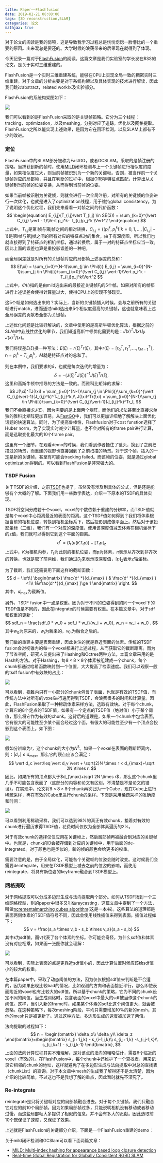 ```yaml
---
title: Paper——Flashfusion
date: 2019-02-21 00:00:00
tags: [3D reconstruction,SLAM]
categories: 论文
mathjax: true
---    
```

    
对于论文的阅读是我的弱项，这是导致我学习过程总是恍恍惚惚一脸懵比的一个重要的原因。出来混总是要还的。大学时候的浪荡带来的后果现在就得到了体现。  

<!--more-->


今天记录一篇对于[FlashFusion](http://www.roboticsproceedings.org/rss14/p06.pdf)的阅读。这篇文章是我们实验室的学长发在RSS的论文，是关于实时三维重建的。

FlashFusion是一个实时三维重建系统，能够在CPU上实现全局一致的稠密实时三维重建。对于文章的分析主要是对于系统构架以及具体实现的技术进行解读，因此我们跳过abstract，related work以及实验部分。

FlashFusion的系统构架图如下：

![](https://evolution-video.oss-cn-beijing.aliyuncs.com/images/flashfusion.png)

我们可以看到的是FlashFusion采取的是关键帧策略。它分为三个线程：tracking，optimization，以及meshing，分别对应了追踪，优化以及网格提取。FlashFusion之所以能实现上述效果，是因为它在回环检测，以及SLAM上都有不少的改进。

### [](about:blank#%E5%AE%9A%E4%BD%8D "定位")定位

FlashFusion中的SLAM部分被称为FastGO，或者GCSLAM。采取的是帧注册的策略。当捕获到新的帧时，使用[MILD](https://arxiv.org/abs/1702.08780)闭环检测与上一个关键帧进行相似度的度量，如果相似度过大，则当前帧被识别为一个新的关键帧。否则，被当作前一个关键帧对应的局部帧，并且在判断的过程中，根据ORB等特征点匹配，计算出从关键帧到当前帧的位姿变换，从而得到当前帧的位姿。

如果当前帧被识别为关键帧，则就会进行一次全局注册，对所有的关键帧的位姿进行一次优化，也就是进入了optimization线程，用于维持global consistency。为了说明这个优化过程，我们先来看看一对帧之间的代价函数：
$$
\begin{equation} E_{i,j}(T_{i,j}\vert T_{i,j} \in SE(3)) = \sum_{k=0}^{\vert C_{i,j} \vert - 1}\Vert p_i^k- T_{i,j}p_j^k \Vert^2 \end{equation}
$$
上式中，$T_{i,j}$是第i帧与第j帧之间的相对转换，$C_{i,j} = \{(p_i^k,p_j^k)\vert k = 0,1,…,\vert C_{i,j} \vert-1\}$是第i帧与第j帧之间的所有对应的特征点对的集合，由于有深度图，所以我们也就直接得到了特征点的相机坐标，通过转换后，属于一对的特征点坐标应当一致。因此上面的误差也算是重投影误差的一种吧。

而全局误差就是对所有的关键帧对应的局部帧上述误差的总和：
$$
E(\xi) = \sum_{i=0}^{N-1}\sum_{j \in \Phi(i)} E_{i,j} = \sum_{i=0}^{N-1}\sum_{j \in \Phi(i)}\sum_{k=0}^{\vert C_{i,j} \vert-1}\Vert p_i^k - T_{i,j}p_j^k\Vert^2
$$
上式中，$\Phi(i)$指的是由mild选出来的最接近关键帧$F_i$的5个帧。如果对所有的帧都进行上述误差会使得计算量过大，使得CPU上的实现不够现实。

这5个帧是如何选出来的？实际上，当新的关键帧插入时候，会与之前所有的关键帧进行match，进而通过mild选出来5个相似度最高的关键帧，这也就意味着上述全局误差的贡献者全部为关键帧。

上述优化问题是比较好解决的，文章中使用的是高斯牛顿优化算法，根据之前的SLAM中[非线性优化](https://wlsdzyzl.top/2018/11/14/SLAM%E2%80%94%E2%80%94%E9%9D%9E%E7%BA%BF%E6%80%A7%E4%BC%98%E5%8C%96/)的章节，我们知道高斯牛顿优化需要的是：$J(x)^TJ(x)$与$J(x)^Tf(x)$。

我们将误差$E(\xi)$换一种写法：$E(\xi) = r(\xi)^Tr(\xi)$，其中$r(\xi) = [r_0^T ,r_1^T,…,r_{M-1}^T]$，$r_l = p_i^k - T_{i,j}p_j^k$，$M$就是特征点对的总和了。

则在本例中，我们要求的$\delta$，也就是每次迭代的增量为：
$$
\delta = -(J(\xi)^TJ(\xi))^{-1}J(\xi)^Tr(\xi),
$$
这里和高斯牛顿中推导的方法是一致的。而雅科比矩阵的求解：
$$
J(\xi)^TJ(\xi) = \sum_{i=0}^{N-1}\sum_{j \in \Phi(i)}\sum_{k=0}^{\vert C_{i,j}\vert-1}(J_{i,j}^k)^TJ_{i,j}^k,\\ J(\xi)^Tr(\xi) = \sum_{i=0}^{N-1}\sum_{j \in \Phi(i)}\sum_{k=0}^{\vert C_{i,j}\vert-1}(J_{i,j}^k)^Tr_l,
$$
我们不会直接求$J(\xi)$，因为需要的是上面两个矩阵，而他们的求法甚至比直接求单独的雅科比矩阵更加容易。从[FastGO](http://www.luvision.net/img/FlashFusion/FastGO.pdf)中，我们可以更加详细地了解解决上面优化话题的快速算法。同时，为了提高鲁棒性，Flashfusion对于cost funstion选择了Huber norm，为了实现实时减少计算量，也不会对所有的frame pair进行计算，而是选取变化最大的10个frame pair。

这里有一个细节，在观看demo的时候，我们看到作者捂住了镜头，换到了之前扫描过的场景，而重建的视野也直接回到了之前扫描的场景。对于这个帧，插入的一定是新的关键帧，甚至有可能会tracking failed。而该帧的位姿，就是通过global optimization得到的。可以看到FlashFusion是非常强大的。

### [](about:blank#TSDF-Fusion "TSDF Fusion")TSDF Fusion

关于TSDF的介绍，之前[TSDF](https://wlsdzyzl.top/2019/01/25/3D-Reconstruction%E2%80%94%E2%80%94TSDF-volume-reconstruction/)也提了，虽然没有涉及到具体的公式，但是还是能够有个大概的了解。下面我们用一些数学表达，介绍一下原本的TSDF的具体实现。

TSDF将空间分成若干个voxel，voxel的个数依赖于重建的分辨率，而TSDF值就是每个voxel中心距离最近的表面的距离。这个TSDF值如何得到？我们将体素根据当前的相机位姿，转换到相机坐标系下，然后投影到成像平面上。然后对于该投影坐标（二维），我们有一个对应的深度值，使用该深度值减去体素在相机坐标下的z值，我们就可以得到它到这个平面的距离。
$$
d^* = D_t(\pi(KT_tp)) - [T_tp]_z
$$
上式中，$K$为相机内参，$T_t$为此刻的相机位姿，而p为体素，$\pi$表示从齐次到非齐次的转换，也就是取了前两维，我们通过$D_t$来表示取深度值，$[p]_z$表示z轴坐标。

为了截断，我们还需要用下面这样的截断函数：
$$
d = \left\{ \begin{matrix} \frac{d^ *}{d_{\max} } & \frac{d^ *}{d_{\max} }<1\\ 1&\frac{d^*}{d_{\max} }\ge 1 \end{matrix} \right.
$$
其中，$d_{\max}$为截断值。

另外，TSDF fusion中一点是权重。因为对于不同的位姿得到的同一个voxel下的TSDF值是不同的，因此在integrate的时候需要有权重。在本篇文章中，对于sdf和权重的更新：
$$
sdf_n = \frac{sdf_0 * w_0 + sdf_i * w_i}{w_i + w_0}, w_n = w_i + w_0 .
$$
其中$w_0$为原来的，$w_i$为新来的，$w_n$为融合之后的。

我们做的重建主要是表面重建，因此关注的就是靠近表面的体素。传统的TSDF fusion会对视锥内的每一个voxel都进行上述过程，从而获取它的截断距离。而为了节省空间，研究人员提出来了Hashing和Octree两种方法，本篇文章采用的是Hash的方法。对于Hashing，每$8\times 8\times 8$个体素被组建成一个chunk，每个chunk都通过哈希函数映射到一个位置，大大提高了检索速度。我们可以观察一般的tsdf fusion中有效块的占比：

![](https://evolution-video.oss-cn-beijing.aliyuncs.com/images/valid_chunk.png)

可以看到，视锥内只有一小部分的chunk包含了表面，也就是有效的TSDF值，而传统方法中对所有的voxel进行遍历得到TSDF，会浪费很多的时间和计算量。因此，FlashFusion采取了一种稀疏体素采样方法，选取有效块。对于每个chunk，计算它的8个定点的TSDF值，如果有一个定点的TSDF值（绝对值）小于某个阈值，那么将它作为有效的chunk。这背后的道理是，如果一个chunk中包含表面，它有很大的可能性至少某个面会经过这个面，有很大的可能性至少有一个顶点会投影到这个表面上，如下图：

![](https://evolution-video.oss-cn-beijing.aliyuncs.com/images/corner.png)

假如分辨率为$r$，这个chunk的大小为$N^3$。如果一个voxel在表面的截断距离内，则：$\vert d_v \vert \le d_{\max}$。那么它的顶点应该会满足：
$$
\vert d_c \vert\leq \vert d_v \vert + \sqrt{2}N \times r < d_{\max}+\sqrt 2N \times r.
$$
因此，如果所有的顶点都大于$d_{\max}+\sqrt 2N \times r$，那么这个chunk里几乎不可能包含表面了（这部分的内容和论文有区别，不清楚是不是论文的错误）。在实现中，论文将$8 \times 8 \times 8$个chunk再次归为一个Cube，现在Cube上进行稀疏采样，再在有效的Cube里进行chunk的采样。下面是采用稀疏采样的准确度和时间：

![](https://evolution-video.oss-cn-beijing.aliyuncs.com/images/ssv.png)

可以看到利用稀疏采样，我们可以选到98%的真正有效chunk，接着对有效的chunk进行遍历求得TSDF值，花费时间仅仅为全部体素遍历的2%。

对于有效chunk的选择仅仅应用在关键帧上，然后局部帧再被融合到对应的关键帧中。也就是，chunk的ID会被存储到对应的关键帧中，用于后面的de-integrated。对于颜色也是类似的，新的帧的颜色会给更多的权重。

需要注意的是，由于全局优化，可能各个关键帧的位姿会随时改变。这时候我们会需要deintegrate，用来在TSDF模型上减去之前的位姿的影响，而使用reintegrate，将具有新位姿的keyframe融合到TSDF模型上。

### [](about:blank#%E7%BD%91%E6%A0%BC%E6%8F%90%E5%8F%96 "网格提取")网格提取

对于网格提取可以分成多边形生成与法向提取两个部分。如何从TSDF场到一个三维网格模型，别的paper中很多又叫做raycasting，这篇文章中提到了一个方法，叫做[ncrementalmarching cubes algorithm](https://www.nvidia.com/object/gpu_gems_home.html)(这是一本书)。这些算法的道理都是表面两侧体素的TSDF值符号不同，因此会使用线性插值来得到表面。插值过程如下：
$$
v = \frac{s_a \times v_b - s_b \times v_a}{s_a - s_b}
$$
其中$s$为sdf值，而$v$代表了各个体素的坐标。你可能会奇怪，为什么sdf值和体素没有对应相乘，如果画一张图你就会理解：

![](https://evolution-video.oss-cn-beijing.aliyuncs.com/images/inter.jpg)

可以看到，实际上表面的点是更靠近sdf值小的，因此计算位置时候应该给sdf值小的较大的权重。

在本篇paper中，采取了动态阈值的方法，因为仅仅根据sdf值来判断是不合适的，因为如果出现比较bad的情况，比如观测的方向和表面接近平行，那么即使表面附近的voxel也有比较大的sdf值。所以基于chunk的策略，它为不同的chunk设定不同的阈值，当生成网格时，包含表面的voxel中最大的sdf被当作这个chunk的阈值。这样，当引入新的frame时，如果某个体素的sdf比这个阈值更大，就会被忽略。在这种策略下，每次meshing阶段，平均只需要增加10%的新的mesh，其他的mesh只是被更新了。通过这种方法，多边形生成的速度被加速了两倍。

法向提取的过程如下：
$$
n = \begin{bmatrix} \delta_x\\ \delta_y\\ \delta_z \end{bmatrix}=\begin{bmatrix} s_{i+1,j,k} - s_{i-1,j,k}\\ s_{i,j+1,k} -s_{i,j-1,k}\\ s_{i,j,k+1} - s_{i,j,k-1} \end{bmatrix},
$$
上面的法向计算过程其实不难理解，是对该点的法向的粗略估计，需要6个临近的voxel（有效的）。在FlashFusion中，每个chunk中还维护了一个查找表，用来记录它相邻的chunk的地址，这样就避免了在多边形生成与法向提取中对总的查找表（chunkList）的查询。对于本文章中mesh的生成我了解得还不是太清楚，因为介绍的比较简单。不过这也不是我想了解的重点，因此暂时就先不深究了。

### [](about:blank#Re-integrate "Re-integrate")Re-integrate

reintegrate是只将关键帧对应的局部帧融合进去。对于每个关键帧，我们只融合它对应的前10个局部帧，因为如果局部帧过多，只能说明相机没有移动或者移动过慢，而这些局部帧大多提供了相似的信息，并不会有多大的贡献。因此选取前10个既保证了速度，又保证了效果。

上述就是FlashFusion的关键部分介绍。下面是一个FlashFusion重建的demo：

关于mild闭环检测和GCSlam可以看下面两篇文章：

*   [MILD: Multi-index hashing for appearance based loop closure detection](https://ieeexplore.ieee.org/iel7/8014303/8019290/08019479.pdf)
*   [Real-time Global Registration for Globally Consistent RGBD SLAM](http://www.luvision.net/FastGO)
